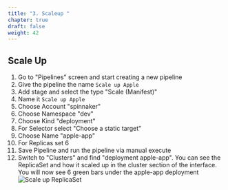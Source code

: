 ```yaml
---
title: "3. Scaleup "
chapter: true
draft: false
weight: 42
---
```


## Scale Up
1. Go to "Pipelines" screen and start creating a new pipeline
1. Give the pipeline the name `Scale up Apple`
2. Add stage and select the type "Scale (Manifest)"
3. Name it `Scale up Apple`
4. Choose Account "spinnaker"
5. Choose Namespace "dev"
6. Choose Kind "deployment"
7. For Selector select "Choose a static target"
8. Choose Name "apple-app"
9. For Replicas set 6
10. Save Pipeline and run the pipeline via manual execute
12. Switch to "Clusters" and find "deployment apple-app". You can see the ReplicaSet and how it scaled up in the cluster section of the interface. You will now see 6 green bars under the apple-app deployment![Scale up ReplicaSet](/images/armory-scaleup-deployment.png)
